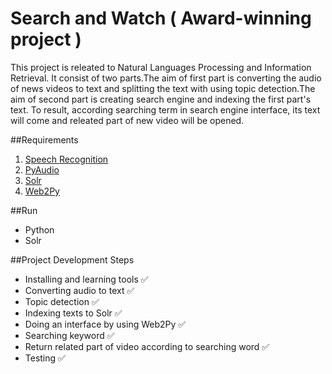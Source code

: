 
# Search and Watch  ( Award-winning project )
This project is releated to Natural Languages Processing and Information Retrieval. 
It consist of two parts.The aim of first part is converting the audio of news videos to text and splitting the text with using topic detection.The aim of second part is creating search engine and indexing the first part's text. To result, according searching term in search engine interface, its text will come and releated part of new video will be opened.

##Requirements

1. [Speech Recognition](https://pypi.python.org/pypi/SpeechRecognition)
2. [PyAudio](https://pypi.python.org/pypi/SpeechRecognition/)
3. [Solr](http://lucene.apache.org/solr/)
4. [Web2Py](http://www.web2py.com/)

##Run

* Python
* Solr

##Project Development Steps

* Installing and learning tools :white_check_mark:
* Converting audio to text :white_check_mark:
* Topic detection :white_check_mark:
* Indexing texts to Solr :white_check_mark:
* Doing an interface by using Web2Py :white_check_mark:
* Searching keyword :white_check_mark:
* Return related part of video according to searching word :white_check_mark:
* Testing :white_check_mark:
